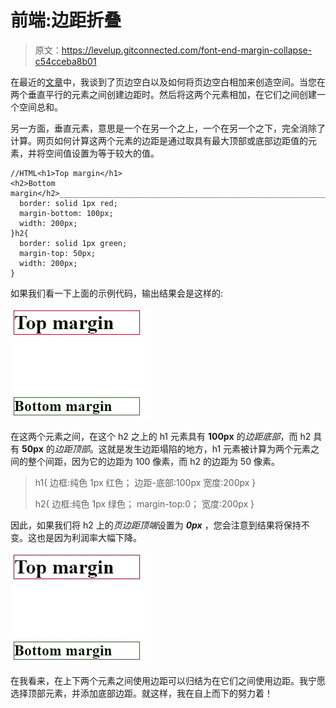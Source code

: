 # 前端:边距折叠

> 原文：<https://levelup.gitconnected.com/font-end-margin-collapse-c54cceba8b01>

在最近的[文章](https://medium.com/@artistdev/front-end-box-modeling-101-3e4be4f4a282)中，我谈到了页边空白以及如何将页边空白相加来创造空间。当您在两个垂直平行的元素之间创建边距时。然后将这两个元素相加，在它们之间创建一个空间总和。

另一方面，垂直元素，意思是一个在另一个之上，一个在另一个之下，完全消除了计算。网页如何计算这两个元素的边距是通过取具有最大顶部或底部边距值的元素，并将空间值设置为等于较大的值。

```
//HTML<h1>Top margin</h1>
<h2>Bottom margin</h2>____________________________________________________________________//CSSh1{
  border: solid 1px red;
  margin-bottom: 100px;
  width: 200px;
}h2{
  border: solid 1px green;
  margin-top: 50px;
  width: 200px;
}
```

如果我们看一下上面的示例代码，输出结果会是这样的:

![](img/cabc36008c70c7364ec37435bbd8b4b2.png)

在这两个元素之间，在这个 h2 之上的 h1 元素具有 **100px** 的*边距底部*，而 h2 具有 **50px** 的*边距顶部*。这就是发生边距塌陷的地方，h1 元素被计算为两个元素之间的整个间距，因为它的边距为 100 像素，而 h2 的边距为 50 像素。

> h1{
> 边框:纯色 1px 红色；
> 边距-底部:100px
> 宽度:200px
> }
> 
> h2{
> 边框:纯色 1px 绿色；
> margin-top:0；
> 宽度:200px
> }

因此，如果我们将 h2 上的*页边距顶端*设置为 ***0px*** ，您会注意到结果将保持不变。这也是因为利润率大幅下降。

![](img/cabc36008c70c7364ec37435bbd8b4b2.png)

在我看来，在上下两个元素之间使用边距可以归结为在它们之间使用边距。我宁愿选择顶部元素，并添加底部边距。就这样，我在自上而下的努力着！